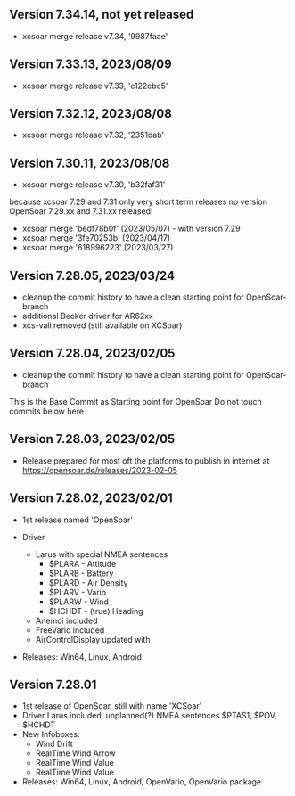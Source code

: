 Version 7.34.14, not yet released
---------------
* xcsoar merge release v7.34, '9987faae'

Version 7.33.13, 2023/08/09
---------------
* xcsoar merge release v7.33, 'e122cbc5'

Version 7.32.12, 2023/08/08
---------------
* xcsoar merge release v7.32, '2351dab'

Version 7.30.11, 2023/08/08
---------------
* xcsoar merge release v7.30, 'b32faf31'

because xcsoar 7.29 and 7.31 only very short term releases no version 
OpenSoar 7.29.xx and 7.31.xx released!

* xcsoar merge 'bedf78b0f' (2023/05/07) - with version 7.29
* xcsoar merge '3fe70253b' (2023/04/17)
* xcsoar merge '618996223' (2023/03/27)


Version 7.28.05, 2023/03/24
---------------
* cleanup the commit history to have a clean starting point for OpenSoar-branch
* additional Becker driver for AR62xx
* xcs-vali removed (still available on XCSoar)

Version 7.28.04, 2023/02/05
---------------
* cleanup the commit history to have a clean starting point for OpenSoar-branch

This is the Base Commit as Starting point for OpenSoar
Do not touch commits below here

Version 7.28.03, 2023/02/05
---------------
* Release prepared for most oft the platforms to publish in internet at https://opensoar.de/releases/2023-02-05

Version 7.28.02, 2023/02/01
---------------
* 1st release named 'OpenSoar'
* Driver 
  * Larus with special NMEA sentences 
    * $PLARA - Attitude
    * $PLARB - Battery
    * $PLARD - Air Density
    * $PLARV - Vario
    * $PLARW - Wind
    * $HCHDT - (true) Heading
  * Anemoi included <WIP>
  * FreeVario included <WIP>
  * AirControlDisplay updated with <WIP>

* Releases: Win64, Linux, Android


Version 7.28.01
---------------
* 1st release of OpenSoar, still with name 'XCSoar'
* Driver Larus included, unplanned(?) NMEA sentences $PTAS1, $POV, $HCHDT 
* New Infoboxes:
  * Wind Drift
  * RealTime Wind Arrow
  * RealTime Wind Value
  * RealTime Wind Value 
* Releases: Win64, Linux, Android, OpenVario, OpenVario package

